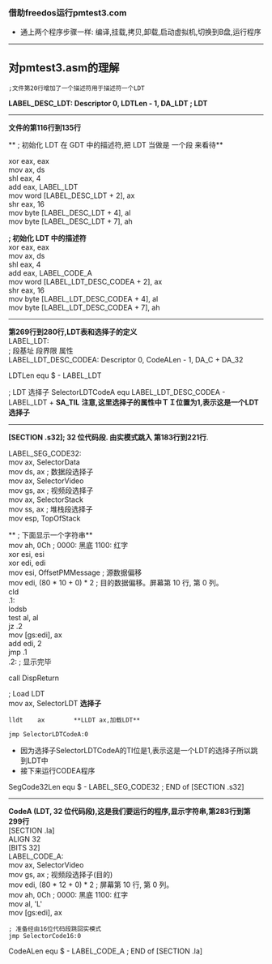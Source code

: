### 借助freedos运行pmtest3.com

+ 通上两个程序步骤一样: 编译,挂载,拷贝,卸载,启动虚拟机,切换到B盘,运行程序

--------------------------------------------
## 对pmtest3.asm的理解

    ;文件第20行增加了一个描述符用于描述符一个LDT

**LABEL_DESC_LDT:    Descriptor       0,        LDTLen - 1, DA_LDT	; LDT**  

-------------------------------

**文件的第116行到135行**

   ** ; 初始化 LDT 在 GDT 中的描述符,把 LDT 当做是 一个段 来看待**
   
xor	eax, eax  
	mov	ax, ds  
	shl	eax, 4  
	add	eax, LABEL_LDT  
	mov	word [LABEL_DESC_LDT + 2], ax  
	shr	eax, 16  
	mov	byte [LABEL_DESC_LDT + 4], al  
	mov	byte [LABEL_DESC_LDT + 7], ah  

**; 初始化 LDT 中的描述符**  
	xor	eax, eax  
	mov	ax, ds  
	shl	eax, 4  
	add	eax, LABEL_CODE_A  
	mov	word [LABEL_LDT_DESC_CODEA + 2], ax  
	shr	eax, 16  
	mov	byte [LABEL_LDT_DESC_CODEA + 4], al  
	mov	byte [LABEL_LDT_DESC_CODEA + 7], ah  

---------------------------------------------------

**第269行到280行,LDT表和选择子的定义**  
LABEL_LDT:  
;                            段基址       段界限      属性  
LABEL_LDT_DESC_CODEA: Descriptor 0, CodeALen - 1, DA_C + DA_32 

LDTLen		equ	$ - LABEL_LDT

; LDT 选择子
SelectorLDTCodeA	equ	LABEL_LDT_DESC_CODEA	- LABEL_LDT + **SA_TIL**
**注意,这里选择子的属性中ＴＩ位置为1,表示这是一个LDT选择子**

---------------------------------------------------


**[SECTION .s32]; 32 位代码段. 由实模式跳入   第183行到221行**.

LABEL_SEG_CODE32:  
	mov	ax, SelectorData  
	mov	ds, ax			; 数据段选择子  
	mov	ax, SelectorVideo  
	mov	gs, ax			; 视频段选择子  
	mov	ax, SelectorStack  
	mov	ss, ax			; 堆栈段选择子  
	mov	esp, TopOfStack  

**	; 下面显示一个字符串**  
mov	ah, 0Ch			; 0000: 黑底    1100: 红字  
	xor	esi, esi  
	xor	edi, edi  
	mov	esi, OffsetPMMessage	; 源数据偏移    
	mov	edi, (80 * 10 + 0) * 2	; 目的数据偏移。屏幕第 10 行, 第 0 列。  
	cld  
.1:  
	lodsb  
	test	al, al  
	jz	.2  
	mov	[gs:edi], ax  
	add	edi, 2  
	jmp	.1  
.2:	; 显示完毕  

call	DispReturn
    
; Load LDT   
	mov	ax, SelectorLDT    **选择子**  
	
	lldt	ax        **LLDT ax,加载LDT**

	jmp	SelectorLDTCodeA:0	
+ 因为选择子SelectorLDTCodeA的TI位是1,表示这是一个LDT的选择子所以跳到LDT中
+ 接下来运行CODEA程序

SegCode32Len	equ	$ - LABEL_SEG_CODE32
; END of [SECTION .s32]

----------------------------------------------------------------------

**CodeA (LDT, 32 位代码段),这是我们要运行的程序,显示字符串,第283行到第299行**  
[SECTION .la]  
ALIGN	32  
[BITS	32]  
LABEL_CODE_A:  
	mov	ax, SelectorVideo  
	mov	gs, ax			; 视频段选择子(目的)    
	mov	edi, (80 * 12 + 0) * 2	; 屏幕第 10 行, 第 0 列。  
	mov	ah, 0Ch			; 0000: 黑底    1100: 红字  
	mov	al, 'L'  
	mov	[gs:edi], ax  

	; 准备经由16位代码段跳回实模式
	jmp	SelectorCode16:0
CodeALen	equ	$ - LABEL_CODE_A
; END of [SECTION .la]
